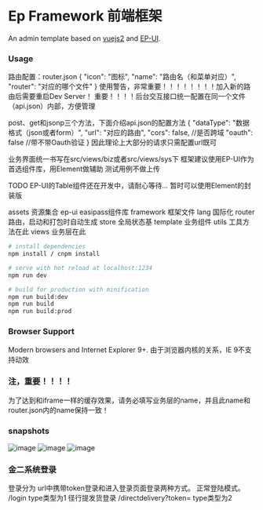 # Ep Framework 前端框架
An admin template based on [vuejs2](http://vuejs.org/) and [EP-UI](http://192.168.129.181:81/#/).

### Usage

路由配置：router.json
{
  "icon": "图标",
  "name": "路由名（和菜单对应）",
  "router": "对应的哪个文件"
}
使用警告，非常重要！！！！！！！！加入新的路由后需要重启Dev Server！
重要！！！！后台交互接口统一配置在同一个文件（api.json）内部，方便管理

post、get和jsonp三个方法，下面介绍api.json的配置方法
{
  "dataType": "数据格式（json或者form）",
  "url": "对应的路由",
  "cors": false, //是否跨域
  "oauth": false //带不带Oauth验证
}
因此理论上大部分的请求只需配置url既可

业务界面统一书写在src/views/biz或者src/views/sys下
框架建议使用EP-UI作为首选组件库，用Element做辅助
测试用例不做上传

TODO EP-UI的Table组件还在开发中，请耐心等待...
暂时可以使用Element的封装版

assets      资源集合
ep-ui       easipass组件库
framework   框架文件
lang        国际化
router      路由，启动和打包时自动生成
store       全局状态基
template    业务组件
utils       工具方法在此
views       业务层在此

``` bash
# install dependencies
npm install / cnpm install

# serve with hot reload at localhost:1234
npm run dev

# build for production with minification
npm run build:dev
npm run build
npm run build:prod

```

### Browser Support

Modern browsers and Internet Explorer 9+.
由于浏览器内核的关系，IE 9不支持动效

### 注，重要！！！！

为了达到和iframe一样的缓存效果，请务必填写业务层的name，并且此name和router.json内的name保持一致！

### snapshots
![image]()
![image]()
![image]()

### 金二系统登录
登录分为 url中携带token登录和进入登录页面登录两种方式。
正常登陆模式。  /login                   type类型为1
径行提发货登录  /directdelivery?token=   type类型为2

